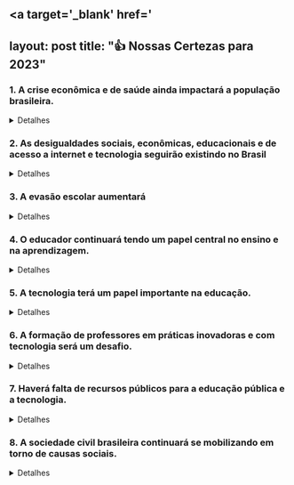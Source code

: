 <a target='_blank' href='
---
layout: post
title: "👍 Nossas Certezas para 2023"
---

### 1. A crise econômica e de saúde ainda impactará a população brasileira.

<details>
  <summary>Detalhes</summary>
  
  <ul>
    <li>A crise na qual o Brasil está entrando pelas consequências da pandemia global deverá ser pior do que a crise econômica que o país experimentou a partir de 2014. O desemprego, atualmente em <a target='_blank' href='https://agenciadenoticias.ibge.gov.br/agencia-sala-de-imprensa/2013-agencia-de-noticias/releases/28478-pnad-continua-taxa-de-desocupacao-e-de-13-3-e-taxa-de-subutilizacao-e-de-29-1-no-trimestre-encerrado-em-junho-de-2020'>13,3% segundo a PNAD</a>, do IBGE, deverá chegar a <a target='_blank' href='https://economia.uol.com.br/noticias/redacao/2020/04/24/fgv-preve-desemprego-de-quase-18-e-critica-pais-sem-lideranca-na-crise.htm'>17,8% da população economicamente ativa</a>, um recorde histórico, segundo o Instituto Brasileiro de Economia da Fundação Getulio Vargas (Ibre/FGV). Pela primeira vez na história, a PNAD do IBGE contou mais <a target='_blank' href='https://economia.estadao.com.br/noticias/geral,em-meio-a-pandemia-pais-nunca-teve-tantos-brasileiros-fora-do-mercado-de-trabalho,70003350025'>brasileiros adultos não trabalhando do que trabalhando</a>.</li>
    <li>Ao mesmo tempo em que enfrenta uma diminuição da renda, o brasileiro também deverá encontrar serviços de saúde com financiamentos menores. Para 2021, <a target='_blank' href='https://oglobo.globo.com/brasil/orcamento-2021-apos-pandemia-governo-preve-corte-de-13-na-educacao-de-5-na-saude-24591782'>o Ministério da Saúde terá um orçamento de R$ 127,6 bilhões</a>, corte corte de 4,8% em relação ao planejado para 2020. Com os custos extras atrelados à pandemia, o orçamento da saúde em 2020 ficou em R$ 174,8 bilhões.</li>
    <li>O cenário se mostra ainda mais preocupante se considerarmos que, durante crises econômicas, os brasileiros tendem a abandonar planos de saúde privados e dependerem do Sistema Único de Saúde. Desde 2014, os planos de saúde privados perderam <a target='_blank' href='https://g1.globo.com/economia/noticia/2020/02/05/planos-de-saude-perdem-604-mil-clientes-em-2019.ghtml'>3,5 milhões de consumidores</a>. Com o Brasil prestes a voltar a uma grave crise fiscal, espera-se que os investimentos em saúde não acompanhem o aumento na demanda.</li>
  </ul>
  </details>

### 2. As desigualdades sociais, econômicas, educacionais e de acesso a internet e tecnologia seguirão existindo no Brasil

<details>
  <summary>Detalhes</summary>
  
  <ul>
    <li>O desemprego e a diminuição da renda causados pela pandemia deverão atingir muito mais os pobres do que os ricos. Estudo do Instituto Mundial das Nações Unidas para a Pesquisa Econômica do Desenvolvimento (UNU-WIDER) aponta que <a target='_blank' href='https://www1.folha.uol.com.br/mercado/2020/04/extrema-pobreza-aumenta-e-pode-piorar-com-coronavirus.shtml'>14,4 milhões de brasileiros deverão ser jogados na pobreza</a> (viver com menos de US$ 5,50 por dia) como consequência da pandemia. A distribuição do auxílio emergencial de R$ 600 teve um impacto tão grande nesse grupo que a extrema miséria no Brasil (quem vive com menos de US$ 1,90 por dia) caiu para seu menor índice em 40 anos, segundo a FGV. A crise fiscal, porém, significa que o auxílio não poderá ser eterno, o que indica que <a target='_blank' href=''>a extrema pobreza deve aumentar</a>.</li>
<li>Há outros indícios dessa diferença de impacto. Pesquisa da Plano CDE mostra que, entre março e maio, “51% dos brasileiros das classes D e E, com renda per capita de até R$ 500, perderam metade ou mais de suas rendas, em um contingente de 58 milhões de pessoas”, segundo <a target='_blank' href='https://www1.folha.uol.com.br/empreendedorsocial/2020/05/nas-classes-d-e-e-51-perderam-metade-da-renda-ou-mais-na-pandemia.shtml'>reportagem da Folha</a>. Para as classes A e B, o índice ficou perto de 30%. Além de a renda cair mais fortemente para os mais pobres, <a target='_blank' href='https://valorinveste.globo.com/mercados/brasil-e-politica/noticia/2020/06/17/queda-de-precos-e-menos-intensa-entre-familias-de-menor-renda-durante-pandemia.ghtml'>o IPEA descobriu que a deflação</a> registrada para todas as classes sociais durante a pandemia foi mais acentuada para os ricos do que para os pobres. Em maio, os dados do Ipea mostraram que, para famílias com renda muito baixa a deflação foi de 0,19%. Para as famílias de renda muito alta, o índice foi de 0,57%.</li>
<li>
Ou seja: os pobres ganham menos e pagam mais durante a pandemia. Não parece haver outro caminho aqui que não o aumento da desigualdade, que impacta todas as áreas da vida do cidadão, como educação e acesso à internet. O Índice de Gini já vinha subindo nos últimos anos como consequência da crise de 2014, segundo <a target='_blank' href='https://cps.fgv.br/destaques/balanco-social-2019-o-brasil-chegou-ao-topo-da-desigualdade'>cálculo da FGV Social baseado na PNAD Contínua</a>. Dado que os efeitos dessa crise econômica se mostram piores que os da anterior, é seguro esperar que o Índice de Gini continue a aumentar.</li>
  </ul>
  </details>


### 3. A evasão escolar aumentará

<details>
  <summary>Detalhes</summary>
  
  <ul>
    <li>A crise econômica deverá forçar dezenas de milhares de alunos da rede privada para a rede pública, um movimento que já começou. A Secretaria de Educação do Paraná registrou, entre março e maio, <a target='_blank' href='https://www.gazetadopovo.com.br/parana/alunos-escolas-particulares-migracao-rede-publica/'>mais de 8,6 mil alunos</a> que fizeram a transição. Ao mesmo tempo, espera-se um aumento no trabalho infantil - muitas famílias, com a renda em queda, deverão tirar seus filhos do colégio e colocá-los para trabalhar, <a target='_blank' href='https://www.unicef.org/brazil/comunicados-de-imprensa/unicef-alerta-para-o-risco-de-aumento-do-trabalho-infantil-durante-e-apos'>segundo a UNICEF</a>. De acordo com pesquisa do Datafolha, dos pais que admitiram que seus filhos poderiam abandonar os estudos, 5% citaram a necessidade de que eles trabalhassem para complementar a renda da família.Em 2016 (dado mais recente), o Brasil tinha mais de 2,4 milhões de crianças trabalhando, sendo que 64,1% eram negras, segundo o IBGE. 
</li>
    <li>Dado o cenário, é muito provável que a evasão escolar reverta a tendência de queda registrada na última década e volte a crescer. No ensino fundamental, a evasão caiu de 5% em 2008 para 2,7% em 2017. No ensino médio, foi de 14,2% em 2008 para 9,1% em 2017.
</li>
    <li>O Brasil paga caro pela evasão. Segundo cálculo feito por Ricardo Paes de Barros, economista-chefe do Instituto Ayrton Senna e cabeça teórica por trás do Bolsa Família, o país perde cerca de <a target='_blank' href='https://g1.globo.com/educacao/noticia/2020/07/23/pandemia-deve-intensificar-abandono-de-escola-entre-alunos-mais-pobres.ghtml'>R$ 372 mil para cada jovem que abandona a escola</a>. Com os dados pré-pandemia, o custo da evasão escolar é de R$ 214 bilhões por ano, o equivalente a 3% do PIB. Com a pandemia, o valor,  que abarca a queda nas “possibilidades de emprego, renda e retorno para a sociedade das pessoas que não concluem a educação básica”, deverá subir.
</li>
  </ul>
  </details>

### 4. O educador continuará tendo um papel central no ensino e na aprendizagem.

<details>
  <summary>Detalhes</summary>
  
  <ul>
    <li>É brutal irreal/utópico esperar que algoritmos tomem o lugar das aulas presenciais em médio prazo. Nessa digitalização atabalhoada dos ensinos pedagógicos, professores terão alguns papéis fundamentais, como entender como adaptar da melhor forma as lições e os conteúdos, ao mesmo tempo em que aprendem a conduzir e manter engajados alunos em situações diferentes das encontradas no sistema presencial. Professores terão um papel de farol para entender as possibilidades e limitações das ferramentas digitais e raciocinar como é possível explorar tais ferramentas dentro do plano de estudo tradicional.
</li>
    <li>Ainda que já existam sistemas de edtechs que tentam automatizar algumas etapas do processo pedagógico, como, por exemplo, as provas para avaliar o índice de absorção de conteúdo do aluno, a sala de aula continua sendo um ambiente em que o/a professor/a reina absoluto/a, ainda que de maneira virtual. Pelo menos em médio prazo, softwares e algoritmos dentro da sala de aula poderão ajudar o profissional, e não assumir totalmente a tarefa.
</li>
    <li>Há um outro lado muito importante do educador, principalmente em meio à pior pandemia do século: a necessidade de lidar com a dificuldade que alunos podem ter em enfrentar uma pandemia global e suas consequências – uma criança que perdeu um parente para a COVID-19 não tem (por razões óbvias) interesse em aprender como calcular a hipotenusa. Sentimentos de tristeza e dúvida sobre o que estamos passando exigirão também que o professor adote uma postura quase de “terapeuta”, capaz de acolher e ajudar o aluno a processar.
</li>
  </ul>
  </details>

### 5. A tecnologia terá um papel importante na educação.


<details>
  <summary>Detalhes</summary>
  
  <ul>
    <li>Ainda que feita de forma apressada e esteja cheia de lacunas que precisam ser corrigidas, a educação remota durante uma pandemia se mostra uma opção melhor do que nenhuma educação. Segundo <a target='_blank' href='https://www.itausocial.org.br/noticias/74-dos-alunos-das-redes-publicas-recebem-algum-tipo-de-atividade-nao-presencial-durante-a-pandemia/'>pesquisa DataFolha feita a pedido do Itaú Social, Fundação Lemann e Imaginable Futures</a>, 82% dos estudantes das redes municipais e estaduais receberam alguma atividade para fazer em casa durante a pandemia. Em maio, o índice era de 74%. Entre os alunos de escolas estaduais, o número chega a 87%.
</li>
    <li>A tentativa de seguir o ensino durante uma pandemia, ainda sem vacina à vista e com informações básicas sobre o vírus continuando a serem descobertas, só é possível por causa da tecnologia. Essa digitalização deverá deixar um legado no sistema educacional brasileiro, seja nas escolas privadas, seja nas públicas. Há uma aceleração forçada na aplicação de softwares e plataformas digitais no processo pedagógico que, com a descoberta de uma vacina, não deverá se reverter 100%. Experimentos que deram certo deverão ser replicados. Sentiremos as consequências daqui para a frente.
</li>
    <li>É sempre bom repetir: a digitalização da educação periga aumentar ainda mais o gap educacional que existe entre os alunos mais ricos e os mais pobres. Dados do Cetic.br mostram que quase 70 milhões de brasileiros, principalmente das classes D e E e da zona rural, têm acesso precário à internet. Em São Paulo, por exemplo, mesmo com os esforços da secretaria estadual, a plataforma de ensino digital tinha sido acessada por 1,6 milhão de alunos na metade de maio, menos da metade dos 3,5 milhões de crianças e adolescentes matriculados na rede educacional do estado. A própria secretaria previne: o dado se refere a quem fez login, não a quem acompanhou as aulas. O número de alunos que mantém a rotina de estudos deve ser ainda menor. O problema de infraestrutura privada não se restringe à banda larga. Nas periferias, faltam itens ainda mais básicos, como folhas de papel e lápis, como mostrou reportagem do jornal Folha de S.Paulo em 8 de maio.
</li>
<li>Vale dizer outro perigo: a digitalização das aulas poderá ser usada pelo MEC para reaproveitar conteúdos já gravados e diminuir a carga horária de professores ou até mesmo demiti-los, uma forma de dar vazão ao corte no orçamento.</li>
  </ul>
  </details>

### 6. A formação de professores em práticas inovadoras e com tecnologia será um desafio.


<details>
  <summary>Detalhes</summary>
  
  <ul>
    <li>Antes mesmo da pandemia, o problema já era grande: segundo a TIC Educação 2019, elaborada pela NIC.br,  mais de 40% dos professores de escolas urbanas nunca utilizaram internet ou computador em sala de aula ou laboratório de informática para dar aulas. Com a pandemia, os professores foram forçados a se adaptar, nem sempre com o treinamento correto. 
</li>
    <li>Nota-se uma movimentação muito forte das empresas donas das plataformas de ensino remoto em treinamento. É uma política “cada um no seu quadrado”: o Google ensina o Google Classroom, a Microsoft ensina o Microsoft Teams e por aí vai. Os treinamentos são dados conforme a plataforma escolhida, e não existe um direcionamento centralizado do MEC já que também não existe uma estratégia única sobre o método a ser usado. Estados e municípios escolhem as plataformas que lhes parecem melhores. Nessa “visão tecnicista” de ensino, o foco é sempre nas plataformas e com baixa coordenação entre os governos estaduais e municipais.
</li>
    <li>Segundo <a target='_blank' href='https://www.institutopeninsula.org.br/em-quarentena-83-dos-professores-ainda-se-sentem-despreparados-para-ensino-virtual-2/'>pesquisa feita pelo Instituto Península com mais de 7,7 mil professores entre abril e maio</a>, 83% deles ainda se sentem despreparados para o ensino virtual. O alto índice é consequência direta de um número ainda maior: antes da pandemia, 88% deles não tinham dado aula virtual. Somadas a falta de experiência, a ausência de uma estratégia centralizada de treinamento e o baixo índice de aproveitamento da internet nas aulas antes da pandemia, nota-se que o desafio de adaptar a didática para a tecnologia será grande.
</li>
  </ul>
  </details>

### 7. Haverá falta de recursos públicos para a educação pública e a tecnologia.


<details>
  <summary>Detalhes</summary>
  
  <ul>
    <li>Desde 2016, a arrecadação federal estava se recuperando do tombo que tomou a partir de 2013, com a crise econômica. Os indícios para o ano fiscal 2020 são muito ruins: em junho, o Governo Federal <a target='_blank' href='https://g1.globo.com/economia/noticia/2020/07/23/no-pior-junho-em-16-anos-arrecadacao-federal-cai-296percent-para-r-862-bilhoes.ghtml'>arrecadou R$ 86,2 bilhões</a>, queda de 29,6% em comparação a junho de 2019, e o menor número dos últimos 16 anos. Tudo indica que a arrecadação em 2020 será ainda menor que a registrada em 2016, que foi o “fundo do poço” da crise desengatilhada a partir de 2013.
</li>
    <li>Essa queda recorde na arrecadação federal deverá ser seguida por cortes no orçamento da maioria dos ministérios, MEC incluído. Comunicado divulgado no começo de agosto afirma que, para 2021, <a target='_blank' href='https://g1.globo.com/educacao/noticia/2020/08/10/orcamento-do-mec-preve-corte-de-r-42-bilhoes-para-2021.ghtml'>o orçamento da pasta sofrerá um corte de 18,2% nas despesas não obrigatórias</a>. Um quarto do valor estava destinado para universidades e institutos federais.
</li>
    <li>O investimento em ciência e tecnologia tem sofrido cortes semelhantes nos últimos anos. Para 2019, o orçamento do Ministério da Ciência, Tecnologia, Inovações e Comunicações <a target='_blank' href='https://www1.folha.uol.com.br/ciencia/2019/04/corte-orcamentario-de-42-em-ciencia-e-tecnologia-preocupa-entidades.shtml'>diminuiu 42%</a> e atingiu até iniciativas sobre pandemias emergentes, um ano antes da COVID-19. Mesmo com esse degrau, a pasta só tinha executado <a target='_blank' href='https://valor.globo.com/brasil/noticia/2019/09/19/ipea-preve-corte-de-verba-ainda-maior-na-ciencia.ghtml'>27% do orçamento previsto</a>, segundo monitoramento do IPEA. O cenário já era ruim antes da queda de arrecadação com a pandemia. Não há indícios de que haverá uma reversão completa nessa perspectiva.
</li>
<li>
Os cortes não são gerais. Há ministérios que, no sentido contrário, terão um incremento no orçamento. O Ministério da Defesa, por exemplo, deverá ter orçamento 48% maior, saltando para R$ 108,56 bilhões em 2021. A previsão é que <a target='_blank' href='https://politica.estadao.com.br/noticias/geral,ministerio-da-defesa-deve-ter-mais-dinheiro-do-que-a-educacao-em-2021,70003401862?utm_source=twitter:newsfeed&utm_medium=social-organic&utm_campaign=redes-sociais:082020:e&utm_content=:::&utm_term='>a verba do MEC caia de R$ 103,1 bilhões</a> para R$ 102,9 bilhões, o que significa que, pela primeira vez em 10 anos, a verba para educação será menor que a verba para defesa.

</li>
<li>
Ao mesmo tempo, há um florescimento no número de edtechs no Brasil. O número de startups de tecnologia focadas em educação saltou de 364 em 2018 para <a target='_blank' href='https://link.estadao.com.br/noticias/inovacao,brasil-ja-tem-mais-de-700-startups-de-educacao,70003042492'>748 pouco</a> mais de um ano depois, segundo contagem da Associação Brasileira de Startups. O forte crescimento já significa maior interesse de fundos de investimentos privados na área. Caso o governo reforme a lei que baliza as licitações, facilitando a contração dos serviços, o interesse deve aumentar.

</li>
  </ul>
  </details>

### 8. A sociedade civil brasileira continuará se mobilizando em torno de causas sociais.


<details>
  <summary>Detalhes</summary>
  
  <ul>
    <li>Com a falta de protagonismo do MEC na definição de uma estratégia educacional para a pandemia, o Brasil está vendo governos estaduais e organizações da sociedade civil ganhando crescente relevância. Estudo do Instituto Península mostra que os principais agentes de transformação da educação durante a pandemia foram as secretarias estaduais de educação, não o MEC, algo possível já que muitas delas se aproximaram da iniciativa privada e de grupos da sociedade civil organizados para pensar e executar estratégias que incluíssem todos os alunos.
</li>
    <li>A resistência que algumas organizações setoriais, como Consed e Undime, apresentam a decisões do MEC e a retaliação federal que se segue vêm dando maior projeção a grupos do tipo. A postura altamente ideológica do MEC significa que, na falta de respostas organizadas da pasta em momentos como a pandemia de COVID-19, os grupos da sociedade civil que propõem alternativas, ainda que não sejam seus papéis, se posicionam frente à sociedade.
</li>
    <li>Nesse ganho de projeção frente à inépcia do MEC, os grupos podem aproveitar o vácuo de representatividade e liderança para trazer maior atenção à educação no Brasil.
</li>
  </ul>
  </details>









